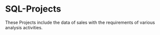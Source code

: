 # SQL-Projects
These Projects include the data of sales with the requirements of various analysis activities.
